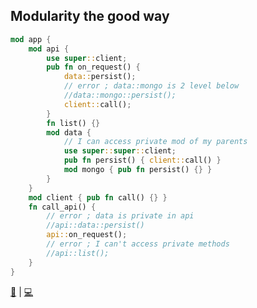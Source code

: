 ## Modularity the good way 

```rust
mod app {
    mod api {
        use super::client;
        pub fn on_request() {
            data::persist();
            // error ; data::mongo is 2 level below
            //data::mongo::persist();
            client::call();
        }
        fn list() {}
        mod data {
            // I can access private mod of my parents
            use super::super::client;
            pub fn persist() { client::call() }
            mod mongo { pub fn persist() {} }
        }
    }
    mod client { pub fn call() {} }
    fn call_api() {
        // error ; data is private in api
        //api::data::persist()
        api::on_request();
        // error ; I can't access private methods
        //api::list();
    }
}
```

[📒](https://doc.rust-lang.org/1.7.0/book/crates-and-modules.html) | 
[💻](https://play.rust-lang.org/?version=stable&mode=debug&edition=2018&gist=6fb61734f410fc569cc4ccd0c5392690)